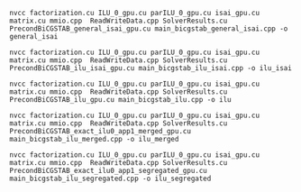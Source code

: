 
` nvcc factorization.cu ILU_0_gpu.cu parILU_0_gpu.cu isai_gpu.cu  matrix.cu mmio.cpp  ReadWriteData.cpp SolverResults.cu PrecondBiCGSTAB_general_isai_gpu.cu main_bicgstab_general_isai.cpp -o general_isai `


` nvcc factorization.cu ILU_0_gpu.cu parILU_0_gpu.cu isai_gpu.cu  matrix.cu mmio.cpp  ReadWriteData.cpp SolverResults.cu PrecondBiCGSTAB_ilu_isai_gpu.cu main_bicgstab_ilu_isai.cpp -o ilu_isai `


` nvcc factorization.cu ILU_0_gpu.cu parILU_0_gpu.cu isai_gpu.cu  matrix.cu mmio.cpp  ReadWriteData.cpp SolverResults.cu PrecondBiCGSTAB_ilu_gpu.cu main_bicgstab_ilu.cpp -o ilu   `



` nvcc factorization.cu ILU_0_gpu.cu parILU_0_gpu.cu isai_gpu.cu  matrix.cu mmio.cpp  ReadWriteData.cpp SolverResults.cu PrecondBiCGSTAB_exact_ilu0_app1_merged_gpu.cu main_bicgstab_ilu_merged.cpp -o ilu_merged   `



` nvcc factorization.cu ILU_0_gpu.cu parILU_0_gpu.cu isai_gpu.cu  matrix.cu mmio.cpp  ReadWriteData.cpp SolverResults.cu PrecondBiCGSTAB_exact_ilu0_app1_segregated_gpu.cu main_bicgstab_ilu_segregated.cpp -o ilu_segregated   `





